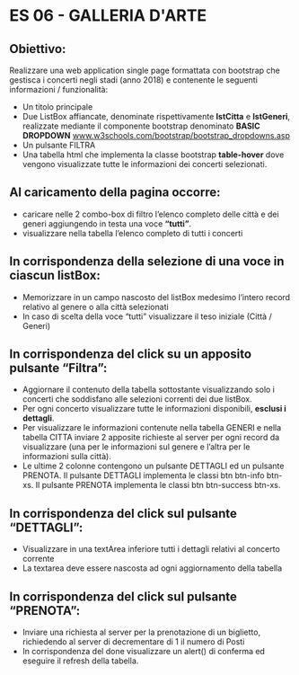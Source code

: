 # ES 06 - GALLERIA D'ARTE


## Obiettivo:
Realizzare una web application single page formattata con bootstrap che gestisca i concerti negli stadi (anno 2018) e contenente le seguenti informazioni / funzionalità:
- Un titolo principale
- Due ListBox affiancate, denominate rispettivamente **lstCitta** e **lstGeneri**, realizzate mediante il componente bootstrap denominato
  **BASIC DROPDOWN** www.w3schools.com/bootstrap/bootstrap_dropdowns.asp
- Un pulsante FILTRA
- Una tabella html che implementa la classe bootstrap **table-hover** dove vengono visualizzate tutte le informazioni dei concerti selezionati.

## Al caricamento della pagina occorre:
- caricare nelle 2 combo-box di filtro l’elenco completo delle città e dei generi aggiungendo in testa una voce **“tutti”**.
- visualizzare nella tabella l’elenco completo di tutti i concerti

## In corrispondenza della selezione di una voce in ciascun listBox:
- Memorizzare in un campo nascosto del listBox medesimo l’intero record relativo al genere o alla città selezionati
- In caso di scelta della voce “tutti” visualizzare il teso iniziale (Città / Generi)

## In corrispondenza del click su un apposito pulsante “Filtra”:
- Aggiornare il contenuto della tabella sottostante visualizzando solo i concerti che soddisfano alle selezioni correnti dei due listBox.
- Per ogni concerto visualizzare tutte le informazioni disponibili, **esclusi i dettagli**.
- Per visualizzare le informazioni contenute nella tabella GENERI e nella tabella CITTA inviare 2 apposite richieste al server per ogni record da 
  visualizzare (una per le informazioni sul genere e l’altra per le informazioni sulla città).
- Le ultime 2 colonne contengono un pulsante DETTAGLI ed un pulsante PRENOTA. Il pulsante DETTAGLI implementa le classi btn btn-info btn-xs.
  Il pulsante PRENOTA implementa le classi btn btn-success btn-xs.
  
## In corrispondenza del click sul pulsante “DETTAGLI”:
- Visualizzare in una textArea inferiore tutti i dettagli relativi al concerto corrente
- La textarea deve essere nascosta ad ogni aggiornamento della tabella

## In corrispondenza del click sul pulsante “PRENOTA”:
- Inviare una richiesta al server per la prenotazione di un biglietto, richiedendo al server di decrementare di 1 il numero di Posti
- In corrispondenza del done visualizzare un alert() di conferma ed eseguire il refresh della tabella.
